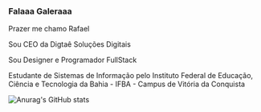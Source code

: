 ### Falaaa Galeraaa

Prazer me chamo Rafael

Sou CEO da Digtaê Soluções Digitais

Sou Designer e Programador FullStack

Estudante de Sistemas de Informação pelo Instituto Federal de Educação, Ciência e Tecnologia da Bahia - IFBA - Campus de Vitória da Conquista


![Anurag's GitHub stats](https://github-readme-stats.vercel.app/api?username=RafaScripts&show_icons=true&theme=tokyonight)
